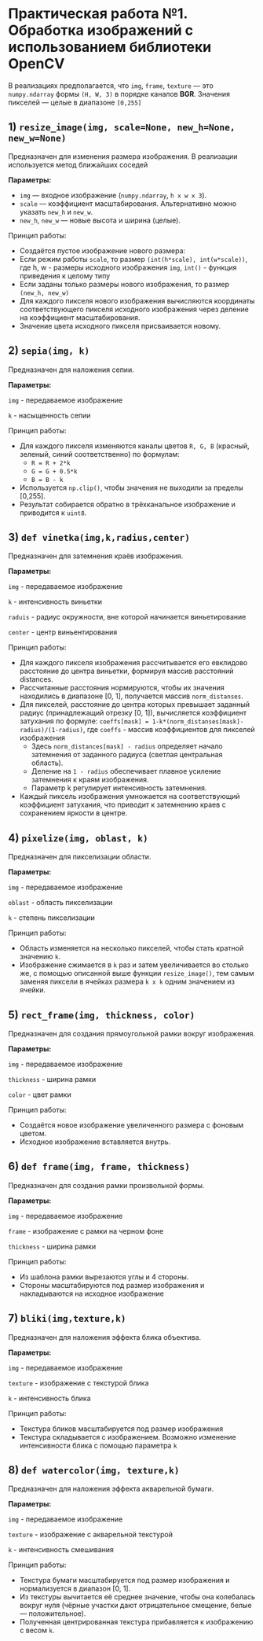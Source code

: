# Практическая работа №1. Обработка изображений с использованием библиотеки OpenCV ##

В реализациях предполагается, что `img`, `frame`, `texture` — это `numpy.ndarray` формы `(H, W, 3)` в порядке каналов **BGR**. Значения пикселей — целые в диапазоне `[0,255]` 

## 1) `resize_image(img, scale=None, new_h=None, new_w=None)`

Предназначен для изменения размера изображения. В реализации используется метод ближайших соседей 

**Параметры:**
- `img` — входное изображение (`numpy.ndarray`, `h x w x 3`).
- `scale` — коэффициент масштабирования. Альтернативно можно указать `new_h` и `new_w`.
- `new_h`, `new_w` — новые высота и ширина (целые).

Принцип работы:

- Создаётся пустое изображение нового размера:
- Если режим работы `scale`, то размер `(int(h*scale), int(w*scale))`, где h, w - размеры исходного изображения `img`, `int()` - функция приведения к целому типу 
- Если заданы только размеры нового изображения, то размер `(new_h, new_w)`
- Для каждого пикселя нового изображения вычисляются координаты соответствующего пикселя исходного изображения через деление на коэффициент масштабирования.
- Значение цвета исходного пикселя присваивается новому.


 ## 2) `sepia(img, k)`

Предназначен для наложения сепии.    

**Параметры:**

`img` - передаваемое изображение

`k` - насыщенность сепии

Принцип работы:
- Для каждого пикселя изменяются каналы цветов `R, G, B` (красный, зеленый, синий соответственно) по формулам:
  - `R = R + 2*k`
  - `G = G + 0.5*k`
  - `B = B - k`
- Используется `np.clip()`, чтобы значения не выходили за пределы [0,255].
- Результат собирается обратно в трёхканальное изображение и приводится к `uint8`.  

## 3) `def vinetka(img,k,radius,center)`

Предназначен для затемнения краёв изображения.

**Параметры:**

`img` - передаваемое изображение

`k` - интенсивность виньетки

`raduis` - радиус окружности, вне которой начинается виньетирование

`center` - центр виньентирования

Принцип работы:
- Для каждого пикселя изображения рассчитывается его евклидово расстояние до центра виньетки, формируя массив расстояний distances.
- Рассчитанные расстояния нормируются, чтобы их значения находились в диапазоне [0, 1], получается массив `norm_distanses`.
- Для пикселей, расстояние до центра которых превышает заданный радиус (принадлежащий отрезку [0, 1]), вычисляется коэффициент затухания по формуле: `coeffs[mask] = 1-k*(norm_distanses[mask]-radius)/(1-radius)`, где `coeffs` - массив коэффициентов для пикселей изображения
    - Здесь `norm_distances[mask] - radius` определяет начало затемнения от заданного радиуса (светлая центральная область).
    - Деление на `1 - radius` обеспечивает плавное усиление затемнения к краям изображения.
    - Параметр k регулирует интенсивность затемнения.
- Каждый пиксель изображения умножается на соответствующий коэффициент затухания, что приводит к затемнению краев с сохранением яркости в центре.


## 4) `pixelize(img, oblast, k)`

Предназначен для пикселизации области.

**Параметры:**

`img` - передаваемое изображение

`oblast` - область пикселизации

`k` - степень пикселизации 

Принцип работы:
- Область изменяется на несколько пикселей, чтобы стать кратной значению `k`.
- Изображение сжимается в `k` раз и затем увеличивается во столько же, с помощью описанной выше функции `resize_image()`, тем самым заменяя пиксели в ячейках размера `k x k` одним значением из ячейки.
    

## 5) `rect_frame(img, thickness, color)`

Предназначен для создания прямоугольной рамки вокруг изображения.

**Параметры:**

`img` - передаваемое изображение

`thickness` - ширина рамки

`color` - цвет рамки

Принцип работы:
- Создаётся новое изображение увеличенного размера с фоновым цветом.
- Исходное изображение вставляется внутрь.  



## 6) `def frame(img, frame, thickness)`

Предназначен для создания рамки произвольной формы.

**Параметры:**

`img` - передаваемое изображение

`frame` - изображение с рамки на черном фоне

`thickness` - ширина рамки

Принцип работы:
- Из шаблона рамки вырезаются углы и 4 стороны.
- Стороны масштабируются под размер изображения и накладываются на исходное изображение



## 7) `bliki(img,texture,k)`

Предназначен для наложения эффекта блика объектива.  

**Параметры:**

`img` - передаваемое изображение

`texture` - изображение с текстурой блика

`k` - интенсивность блика
  
Принцип работы:
- Текстура бликов масштабируется под размер изображения
- Текстура складывается с изображением. Возможно изменение интенсивности блика с помощью параметра `k`


## 8) `def watercolor(img, texture,k)`
Предназначен для наложения эффекта акварельной бумаги.    

**Параметры:**

`img` - передаваемое изображение

`texture` - изображение с акварельной текстурой

`k` - интенсивность смешивания

Принцип работы:

- Текстура бумаги масштабируется под размер изображения и нормализуется в диапазон [0, 1].
- Из текстуры вычитается её среднее значение, чтобы она колебалась вокруг нуля (чёрные участки дают отрицательное смещение, белые — положительное).
- Полученная центрированная текстура прибавляется к изображению с весом `k`.


